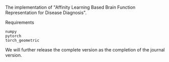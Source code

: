 The implementation of "Affinity Learning Based Brain Function Representation for Disease Diagnosis".

Requirements

```
numpy
pytorch
torch_geometric
```

We will further release the complete version as the completion of the journal version.
